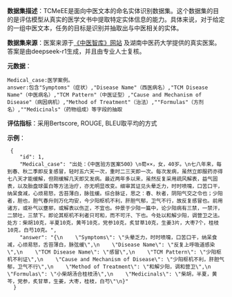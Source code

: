 **数据集描述**：TCMeEE是面向中医文本的命名实体识别数据集。这个数据集的目的是评估模型从真实的医学文书中提取特定实体信息的能力。具体来说，对于给定的一组中医文本，任务的目标是识别并抽取出与中医相关的实体。

**数据集来源**：医案来源于[《中医智库》网站]()  及湖南中医药大学提供的真实医案。答案是由deepseek-r1生成，并且由专业人士复核。

**元数据**：

```
Medical_case:医学案例。
answer:包含"Symptoms"（症状）,"Disease Name"（西医病名）,"TCM Disease Name"（中医病名）,"TCM Pattern"（中医证型）,"Cause and Mechanism of Disease"（病因病机）,"Method of Treatment"（治法）,""Formulas"（方剂名）,""Medicinals"（药物组成）等字段的抽取
```

**评估指标**：采用Bertscore,  ROUGE, BLEU取平均的方式

**示例**：

```
 {
    "id": 1,
    "Medical_case": "出处：《中医验方医案500》\n荀××，女，40岁。\n七八年来，每到春、秋二季即反复感冒，轻时五六天一次，重时二三天即一次。每次发病，虽然立即服药亦得七八天才能缓解，但刚缓解几天即又发病。最近两年多以来，虽然反复采用疏风解表，益气固表，以及胎盘球蛋白等方法治疗，亦无明显改变。细审其证见头晕乏力，时时喷嚏，口苦口干，纳呆食减，心烦易怒，舌苔薄白，脉弦缓。综合脉证，思之：春、秋者，阴阳气交之令也；少阳者，胆也，胆气春升则万化均安，今少阳枢机不利，肝胆气郁，卫气不行，故反复感冒也。前用诸方，或补气以壅邪，或解表以伤正，不宜也。仲景于少阳一篇中，论少阳病有三禁，一禁汗，二禁吐，三禁下。即论其枢机不利者只可和，而不可汗、下也。今处以和解少阳，调营卫之法。处方：柴胡10克，半夏10克，黄芩10克，党参10克，炙甘草10克，生姜3片，大枣7个，桂枝10克，白芍10克。",
    "answer": "{\n    \"Symptoms\": \"头晕乏力，时时喷嚏，口苦口干，纳呆食减，心烦易怒，舌苔薄白，脉弦缓\",\n    \"Disease Name\": \"反复上呼吸道感染\",\n    \"TCM Disease Name\": \"感冒\",\n    \"TCM Pattern\": \"少阳枢机不利证\",\n    \"Cause and Mechanism of Disease\": \"少阳枢机不利，肝胆气郁，卫气不行\",\n    \"Method of Treatment\": \"和解少阳，调和营卫\",\n    \"Formulas\": \"小柴胡汤合桂枝汤\",\n    \"Medicinals\": \"柴胡，半夏，黄芩，党参，炙甘草，生姜，大枣，桂枝，白芍\"\n}"
  }
```

